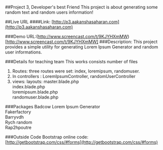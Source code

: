 ##Project 3, Developer's best Friend
This project is about generating some random text and random users information!


##Live URL
####Link: [http://p3.aakanshasaharan.com](http://p3.aakanshasaharan.com)

###Demo
URL:(http://www.screencast.com/t/9KJYHXmMW)[http://www.screencast.com/t/9KJYHXmMW]
###Description:
This project provides a simple utility for generating Lorem Ipsum Generator and random user informations.



###Details for teaching team
This works consists number of files<br>
1. Routes: three routes were set: index, loremipsum, randomuser.<br>
2. In controllers : LoremIpsumController, randomUserController<br>
3. views: layouts:
master.blade.php<br>
          index.blade.php<br>
          loremipsum.blade.php<br>
          randomuser.blade.php<br>

###Packages
Badcow Lorem Ipsum Generator<br>
Fakerfactory<br>
Barryvdh<br>
Rych random<br>
Rap2hpoutre<br>

###Outside Code
Bootstrap online code:[http://getbootstrap.com/css/#forms](http://getbootstrap.com/css/#forms)

